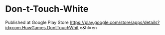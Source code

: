 # Don-t-Touch-White
Published at Google Play Store
https://play.google.com/store/apps/details?id=com.HuwGames.DontTouchWhit
e&hl=en
